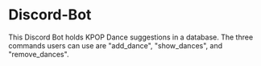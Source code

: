 # Discord-Bot
This Discord Bot holds KPOP Dance suggestions in a database. The three commands users can use are "add_dance", "show_dances", and "remove_dances".
